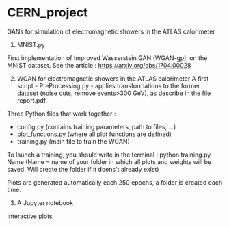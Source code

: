 # CERN_project
GANs for simulation of electromagnetic showers in the ATLAS calorimeter 

1) MNIST.py

First implementation of Improved Wasserstein GAN (WGAN-gp), on the MNIST dataset.
See the article : https://arxiv.org/abs/1704.00028

2) WGAN for electromagnetic showers in the ATLAS calorimeter
A first script - PreProcessing.py - applies transformations to the former dataset (noise cuts, remove events>300 GeV), as describe in the file report.pdf.

Three Python files that work together :
- config.py (contains training parameters, path to files, ...)
- plot_functions.py (where all plot functions are defined)
- training.py (main file to train the WGAN)

To launch a training, you should write in the terminal : python training.py Name (Name = name of your folder in which all plots and weights will be saved. Will create the folder if it doens't already exist)

Plots are generated automatically each 250 epochs, a folder is created each time.

3) A Jupyter notebook

Interactive plots 
